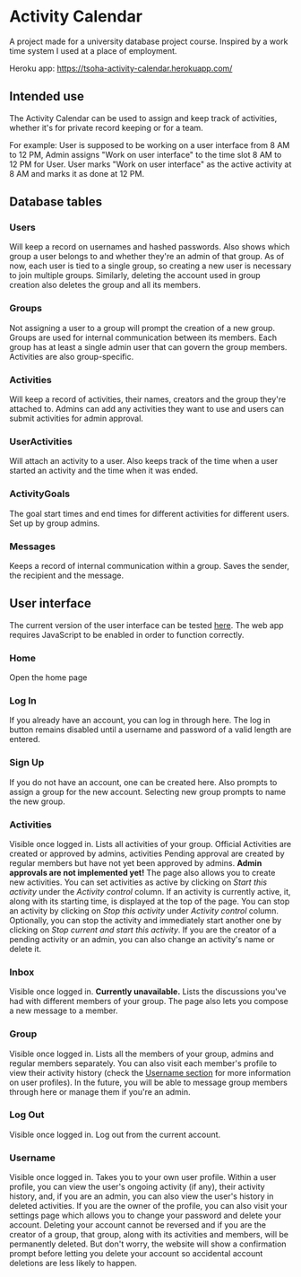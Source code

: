 # Activity Calendar
A project made for a university database project course. Inspired by a work time system I used at a place of employment.

Heroku app: https://tsoha-activity-calendar.herokuapp.com/
## Intended use
The Activity Calendar can be used to assign and keep track of activities, whether it's for private record keeping or for a team.

For example: User is supposed to be working on a user interface from 8 AM to 12 PM, Admin assigns "Work on user interface" to the time slot 8 AM to 12 PM for User. User marks "Work on user interface" as the active activity at 8 AM and marks it as done at 12 PM.
## Database tables
### Users
Will keep a record on usernames and hashed passwords. Also shows which group a user belongs to and whether they're an admin of that group. As of now, each user is tied to a single group, so creating a new user is necessary to join multiple groups. Similarly, deleting the account used in group creation also deletes the group and all its members.
### Groups
Not assigning a user to a group will prompt the creation of a new group. Groups are used for internal communication between its members. Each group has at least a single admin user that can govern the group members. Activities are also group-specific.
### Activities
Will keep a record of activities, their names, creators and the group they're attached to. Admins can add any activities they want to use and users can submit activities for admin approval.
### UserActivities
Will attach an activity to a user. Also keeps track of the time when a user started an activity and the time when it was ended.
### ActivityGoals
The goal start times and end times for different activities for different users. Set up by group admins.
### Messages
Keeps a record of internal communication within a group. Saves the sender, the recipient and the message.
## User interface
The current version of the user interface can be tested [here](https://tsoha-activity-calendar.herokuapp.com/). The web app requires JavaScript to be enabled in order to function correctly.
### Home
Open the home page
### Log In
If you already have an account, you can log in through here. The log in button remains disabled until a username and password of a valid length are entered.
### Sign Up
If you do not have an account, one can be created here. Also prompts to assign a group for the new account. Selecting new group prompts to name the new group.
### Activities
Visible once logged in. Lists all activities of your group. Official Activities are created or approved by admins, activities Pending approval are created by regular members but have not yet been approved by admins. **Admin approvals are not implemented yet!** The page also allows you to create new activities. You can set activities as active by clicking on _Start this activity_ under the _Activity control_ column. If an activity is currently active, it, along with its starting time, is displayed at the top of the page. You can stop an activity by clicking on _Stop this activity_ under _Activity control_ column. Optionally, you can stop the activity and immediately start another one by clicking on _Stop current and start this activity_. If you are the creator of a pending activity or an admin, you can also change an activity's name or delete it.
### Inbox
Visible once logged in. **Currently unavailable.** Lists the discussions you've had with different members of your group. The page also lets you compose a new message to a member.
### Group
Visible once logged in. Lists all the members of your group, admins and regular members separately. You can also visit each member's profile to view their activity history (check the [Username section](https://github.com/Veloxization/activity-calendar#username) for more information on user profiles). In the future, you will be able to message group members through here or manage them if you're an admin.
### Log Out
Visible once logged in. Log out from the current account.
### Username
Visible once logged in. Takes you to your own user profile. Within a user profile, you can view the user's ongoing activity (if any), their activity history, and, if you are an admin, you can also view the user's history in deleted activities. If you are the owner of the profile, you can also visit your settings page which allows you to change your password and delete your account. Deleting your account cannot be reversed and if you are the creator of a group, that group, along with its activities and members, will be permanently deleted. But don't worry, the website will show a confirmation prompt before letting you delete your account so accidental account deletions are less likely to happen.
